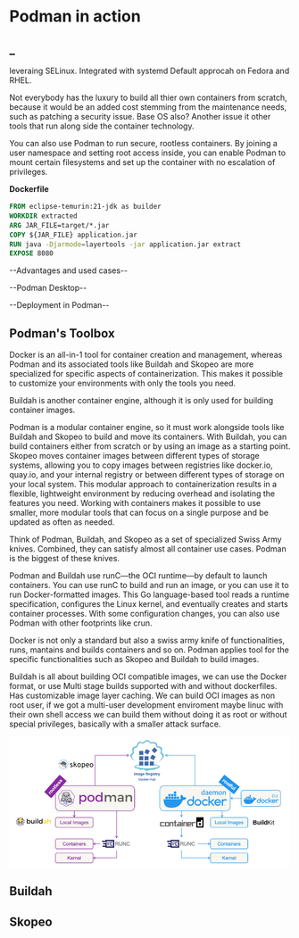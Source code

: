 # Podman in action

## _
leveraing SELinux.
Integrated with systemd
Default approcah on Fedora and RHEL.

Not everybody has the luxury to build all thier own containers from scratch, because it would be an added cost stemming from the maintenance needs, such as patching a security issue.
Base OS also?
Another issue it other tools that run along side the container technology.


You can also use Podman to run secure, rootless containers. By joining a user namespace and setting root access inside, you can enable Podman to mount certain filesystems and set up the container with no escalation of privileges.

**Dockerfile**


```dockerfile
FROM eclipse-temurin:21-jdk as builder
WORKDIR extracted
ARG JAR_FILE=target/*.jar
COPY ${JAR_FILE} application.jar
RUN java -Djarmode=layertools -jar application.jar extract
EXPOSE 8080
```

--Advantages and used cases--


--Podman Desktop--

--Deployment in Podman--




##  Podman's Toolbox

Docker is an all-in-1 tool for container creation and management, whereas Podman and its associated tools like Buildah and Skopeo are more specialized for specific aspects of containerization. This makes it possible to customize your environments with only the tools you need.


Buildah is another container engine,
although it is only used for building container images.

Podman is a modular container engine, so it must work alongside tools like Buildah and Skopeo to build and move its containers. With Buildah, you can build containers either from scratch or by using an image as a starting point. Skopeo moves container images between different types of storage systems, allowing you to copy images between registries like docker.io, quay.io, and your internal registry or between different types of storage on your local system. This modular approach to containerization results in a flexible, lightweight environment by reducing overhead and isolating the features you need. Working with containers makes it possible to use smaller, more modular tools that can focus on a single purpose and be updated as often as needed.

Think of Podman, Buildah, and Skopeo as a set of specialized Swiss Army knives. Combined, they can satisfy almost all container use cases. Podman is the biggest of these knives.

Podman and Buildah use runC―the OCI runtime―by default to launch containers. You can use runC to build and run an image, or you can use it to run Docker-formatted images. This Go language-based tool reads a runtime specification, configures the Linux kernel, and eventually creates and starts container processes. With some configuration changes, you can also use Podman with other footprints like crun.

Docker is not only a standard but also a  swiss army knife of functionalities, runs, mantains and builds containers and so on. Podman applies tool for the specific functionalities such as Skopeo and Buildah to build images. 

Buildah is all about building OCI compatible images, we can use the Docker format, or use Multi stage builds supported with and without dockerfiles. Has customizable image layer caching. We can build OCI images as non root user, if we got a multi-user development enviroment maybe linuc with their own shell access we can build them without doing it as root or without special privileges, basically with a smaller attack surface.


<p align="center">
  <img src="images/podman-vs-docker.png" alt="Esempio di immagine" />
</p>





## Buildah




## Skopeo

